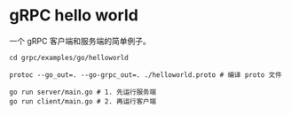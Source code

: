 # gRPC hello world

一个 gRPC 客户端和服务端的简单例子。

```shell
cd grpc/examples/go/helloworld

protoc --go_out=. --go-grpc_out=. ./helloworld.proto # 编译 proto 文件

go run server/main.go # 1. 先运行服务端
go run client/main.go # 2. 再运行客户端
```
